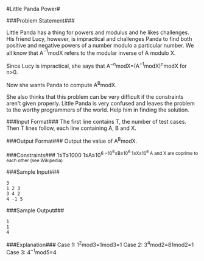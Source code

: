 #Little Panda Power#

###Problem Statement###

Little Panda has a thing for powers and modulus and he likes challenges. His friend Lucy, however, is impractical and challenges Panda to find both positive and negative powers of a number modulo a particular number. We all know that A<sup>−1</sup>modX refers to the modular inverse of A modulo X.

Since Lucy is impractical, she says that A<sup>−n</sup>modX=(A<sup>−1</sup>modX)<sup>n</sup>modX for n>0.

Now she wants Panda to compute A<sup>B</sup>modX.

She also thinks that this problem can be very difficult if the constraints aren't given properly. Little Panda is very confused and leaves the problem to the worthy programmers of the world. Help him in finding the solution.

###Input Format###
The first line contains T, the number of test cases.
Then T lines follow, each line containing A, B and X.

###Output Format###
Output the value of A<sup>B</sup>modX.

###Constraints###
1≤T≤1000
1≤A≤10<sup>6
−10<sup>6</sup>≤B≤10<sup>6</sup>
1≤X≤10<sup>6</sup>
A and X are coprime to each other (see Wikipedia)

###Sample Input###
```
3  
1 2 3  
3 4 2  
4 -1 5
```
###Sample Output###
```
1  
1  
4  
```
###Explanation###
Case 1: 1<sup>2</sup>mod3=1mod3=1
Case 2: 3<sup>4</sup>mod2=81mod2=1
Case 3: 4<sup>−1</sup>mod5=4